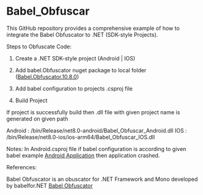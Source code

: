 # Babel_Obfuscar

This GitHub repository provides a comprehensive example of how to integrate the Babel Obfuscator to .NET (SDK-style Projects).

Steps to Obfuscate Code:

1. Create a .NET SDK-style project (Android | IOS)

2. Add babel.Obfuscator nuget package to local folder (<a href="https://www.babelfor.net/downloads/">Babel.Obfuscator.10.8.0</a>)

3. Add babel configuration to projects .csproj file

4. Build Project

If project is successfully build then .dll file with given project name is generated on given path

Android : /bin/Release/net8.0-android/Babel_Obfuscar_Android.dll
IOS     : /bin/Release/net8.0-ios/ios-arm64/Babel_Obfuscar_IOS.dll 

Notes:
In Android.csproj file if babel configuration is according to given babel example <a href="https://github.com/babelfornet/android-app-example/">Android Application</a> then application crashed.

References:

Babel Obfuscator is an obuscator for .NET Framework and Mono developed by babelfor.NET
<a href="https://www.babelfor.net/">Babel Obfuscator</a>





